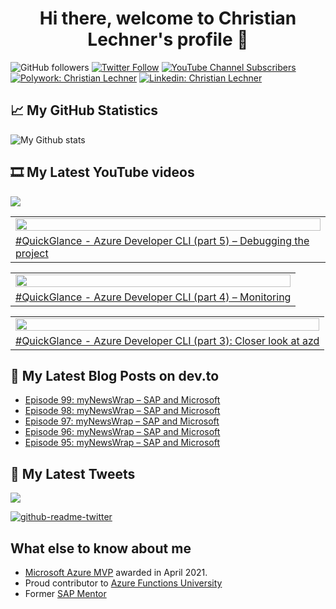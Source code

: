 <h1 align="center">
 Hi there, welcome to Christian Lechner's profile 🤘
</h1>

![GitHub followers](https://img.shields.io/github/followers/lechnerc77?style=social)
[![Twitter Follow](https://img.shields.io/twitter/follow/lechnerc77?style=social&link=https://twitter.com/lechnerc77)](https://twitter.com/lechnerc77)
[![YouTube Channel Subscribers](https://img.shields.io/youtube/channel/subscribers/UCeaAZSNyP3MbyGe_1KKZADA?style=social&link=https://www.youtube.com/c/ChristianLechner77?sub_confirmation=1)](https://www.youtube.com/c/ChristianLechner77?sub_confirmation=1)
[![Polywork: Christian Lechner](https://img.shields.io/badge/Polywork-543DE0?style=flat-square&logo=polywork&logoColor=black&link=https://www.polywork.com/lechnerc77/)](https://www.polywork.com/lechnerc77)
[![Linkedin: Christian Lechner](https://img.shields.io/badge/-Christian%20Lechner-blue?style=flat-square&logo=Linkedin&logoColor=white&link=https://www.linkedin.com/in/christian-lechner-963b7017/)](https://www.linkedin.com/in/christian-lechner-963b7017/)

## 📈 My GitHub Statistics

![My Github stats](https://github-readme-stats.vercel.app/api?username=lechnerc77&show_icons=true&theme=gruvbox)

## 🎞 My Latest YouTube videos

<!-- Feed workflow - https://github.com/gautamkrishnar/blog-post-workflow -->

<div align="left">

[<img src="https://img.shields.io/badge/-Subscribe-red?style=for-the-badge&logo=youtube&logoColor=white"/>](https://www.youtube.com/c/ChristianLechner77?sub_confirmation=1)

</div>

<!-- YOUTUBE:START --><table><tr><td><a href="https://www.youtube.com/watch?v=kAag7kqheD4"><img width="100%" src="https://i.ytimg.com/vi/kAag7kqheD4/mqdefault.jpg"></a></td></tr><tr>
<td><a href="https://www.youtube.com/watch?v=kAag7kqheD4">#QuickGlance - Azure Developer CLI &lpar;part 5&rpar; – Debugging the project</a></td></tr></table><table><tr><td><a href="https://www.youtube.com/watch?v=O7o68rdtas0"><img width="100%" src="https://i.ytimg.com/vi/O7o68rdtas0/mqdefault.jpg"></a></td></tr><tr>
<td><a href="https://www.youtube.com/watch?v=O7o68rdtas0">#QuickGlance - Azure Developer CLI &lpar;part 4&rpar; – Monitoring</a></td></tr></table><table><tr><td><a href="https://www.youtube.com/watch?v=1xGbZRqEkb0"><img width="100%" src="https://i.ytimg.com/vi/1xGbZRqEkb0/mqdefault.jpg"></a></td></tr><tr>
<td><a href="https://www.youtube.com/watch?v=1xGbZRqEkb0">#QuickGlance - Azure Developer CLI &lpar;part 3&rpar;: Closer look at azd</a></td></tr></table><!-- YOUTUBE:END -->

## 📝 My Latest Blog Posts on dev.to

<!-- Feed workflow - https://github.com/gautamkrishnar/blog-post-workflow -->

<!-- BLOG-POST-LIST:START -->
- [Episode 99: myNewsWrap – SAP and Microsoft](https://dev.to/lechnerc77/episode-99-mynewswrap-sap-and-microsoft-3cag)
- [Episode 98: myNewsWrap – SAP and Microsoft](https://dev.to/lechnerc77/episode-98-mynewswrap-sap-and-microsoft-23d7)
- [Episode 97: myNewsWrap – SAP and Microsoft](https://dev.to/lechnerc77/episode-97-mynewswrap-sap-and-microsoft-ja2)
- [Episode 96: myNewsWrap – SAP and Microsoft](https://dev.to/lechnerc77/episode-96-mynewswrap-sap-and-microsoft-421l)
- [Episode 95: myNewsWrap – SAP and Microsoft](https://dev.to/lechnerc77/episode-95-mynewswrap-sap-and-microsoft-1enb)
<!-- BLOG-POST-LIST:END -->


## 📢 My Latest Tweets

[<img src="https://img.shields.io/badge/-Follow-blue?style=for-the-badge&logo=twitter&logoColor=white"/>](https://twitter.com/lechnerc77)

[![github-readme-twitter](https://github-readme-twitter.gazf.vercel.app/api?id=lechnerc77&layout=wide)](https://github.com/gazf/github-readme-twitter)

## What else to know about me

- [Microsoft Azure MVP](https://mvp.microsoft.com/en-us/PublicProfile/5004195?fullName=Christian%20Lechner) awarded in April 2021.
- Proud contributor to [Azure Functions University](https://github.com/marcduiker/azure-functions-university)
- Former [SAP Mentor](https://community.sap.com/programs/influencer-programs/mentors)
